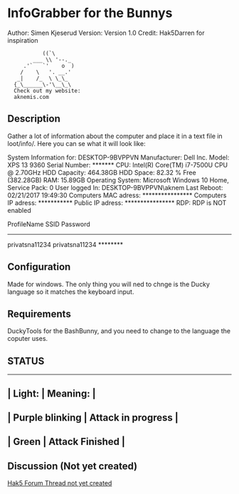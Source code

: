 # InfoGrabber for the Bunnys

Author: Simen Kjeserud
Version: Version 1.0
Credit: Hak5Darren for inspiration

               ((`\
            ___ \\ '--._
         .'`   `'    o  )
        /    \   '. __.'
       _|    /_  \ \_\_
      {_\______\-'\__\_\
	  Check out my website:
	  aknemis.com

## Description

Gather a lot of information about the computer and place it in a text file in loot/info/.
Here you can se what it will look like:

System Information for:  DESKTOP-9BVPPVN
Manufacturer: Dell Inc.
Model: XPS 13 9360
Serial Number: *******
CPU: Intel(R) Core(TM) i7-7500U CPU @ 2.70GHz
HDD Capacity: 464.38GB
HDD Space: 82.32 % Free (382.28GB)
RAM: 15.89GB
Operating System: Microsoft Windows 10 Home, Service Pack: 0
User logged In: DESKTOP-9BVPPVN\aknem
Last Reboot: 02/21/2017 19:49:30
Computers MAC adress: ****************
Computers IP adress: ***********
Public IP adress: ****************
RDP: RDP is NOT enabled


ProfileName     SSID            Password     
-----------     ----            --------                   
privatsna11234  privatsna11234  ********  





## Configuration

Made for windows. The only thing you will ned to chnge is the Ducky language so it matches the keyboard input.

## Requirements

DuckyTools for the BashBunny, and you need to change to the language the coputer uses.

## STATUS

----------------------------------------
| Light:          | Meaning:           |
----------------------------------------
| Purple blinking | Attack in progress |
----------------------------------------
| Green           | Attack Finished    |
----------------------------------------

## Discussion (Not yet created)
[Hak5 Forum Thread not yet created](https://forums.hak5.org/index.php?/topic/ "Hak5 Forum Thread") 
